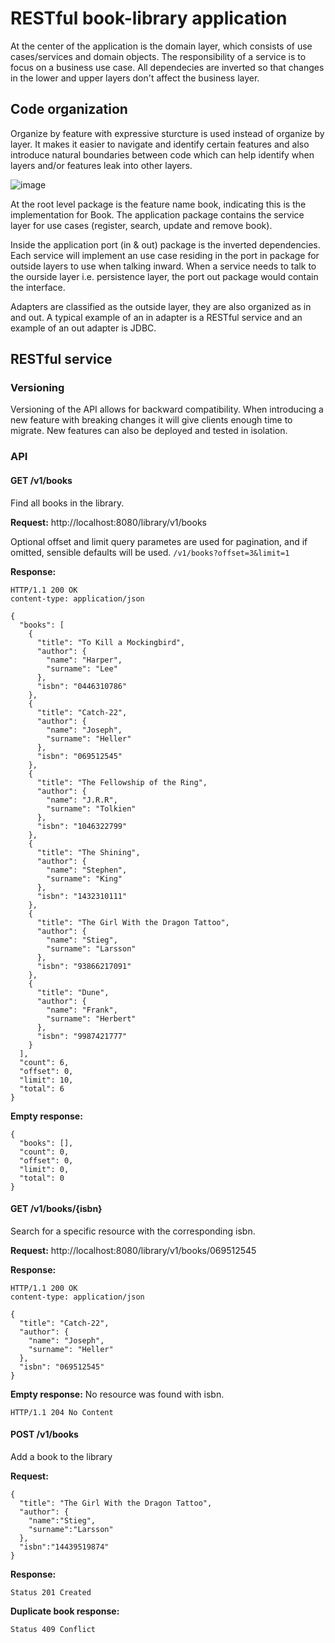# RESTful book-library application
At the center of the application is the domain layer, which consists of use cases/services and domain objects. The responsibility of a service is to focus on a business use case.
All dependecies are inverted so that changes in the lower and upper layers don't affect the business layer.

## Code organization
Organize by feature with expressive sturcture is used instead of organize by layer. It makes it easier to navigate and identify certain features and also introduce natural boundaries between code which can help identify when layers and/or features leak into other layers. 

![image](https://user-images.githubusercontent.com/5244466/188117238-f770b164-7039-4055-a8e7-c34098e2bfe9.png)

At the root level package is the feature name book, indicating this is the implementation for Book.
The application package contains the service layer for use cases (register, search, update and remove book). 

Inside the application port (in & out) package is the inverted dependencies. 
Each service will implement an use case residing in the port in package for outside layers to use when talking inward. 
When a service needs to talk to the ourside layer i.e. persistence layer, the port out package would contain the interface.

Adapters are classified as the outside layer, they are also organized as in and out.
A typical example of an in adapter is a RESTful service and an example of an out adapter is JDBC.

## RESTful service

### Versioning
Versioning of the API allows for backward compatibility.
When introducing a new feature with breaking changes it will give clients enough time to migrate.
New features can also be deployed and tested in isolation.

### API

#### GET /v1/books
Find all books in the library.


**Request:**
http://localhost:8080/library/v1/books

Optional offset and limit query parametes are used for pagination, and if omitted, sensible defaults will be used.
```/v1/books?offset=3&limit=1```

**Response:**

```
HTTP/1.1 200 OK
content-type: application/json

{
  "books": [
    {
      "title": "To Kill a Mockingbird",
      "author": {
        "name": "Harper",
        "surname": "Lee"
      },
      "isbn": "0446310786"
    },
    {
      "title": "Catch-22",
      "author": {
        "name": "Joseph",
        "surname": "Heller"
      },
      "isbn": "069512545"
    },
    {
      "title": "The Fellowship of the Ring",
      "author": {
        "name": "J.R.R",
        "surname": "Tolkien"
      },
      "isbn": "1046322799"
    },
    {
      "title": "The Shining",
      "author": {
        "name": "Stephen",
        "surname": "King"
      },
      "isbn": "1432310111"
    },
    {
      "title": "The Girl With the Dragon Tattoo",
      "author": {
        "name": "Stieg",
        "surname": "Larsson"
      },
      "isbn": "93866217091"
    },
    {
      "title": "Dune",
      "author": {
        "name": "Frank",
        "surname": "Herbert"
      },
      "isbn": "9987421777"
    }
  ],
  "count": 6,
  "offset": 0,
  "limit": 10,
  "total": 6
}
```
**Empty response:**

```
{
  "books": [],
  "count": 0,
  "offset": 0,
  "limit": 0,
  "total": 0
}
```


#### GET /v1/books/{isbn}
Search for a specific resource with the corresponding isbn. 

**Request:**
http://localhost:8080/library/v1/books/069512545

**Response:**

```
HTTP/1.1 200 OK
content-type: application/json

{
  "title": "Catch-22",
  "author": {
    "name": "Joseph",
    "surname": "Heller"
  },
  "isbn": "069512545"
}
```

**Empty response:**
No resource was found with isbn.

```
HTTP/1.1 204 No Content
```

#### POST /v1/books
Add a book to the library

**Request:**

```
{
  "title": "The Girl With the Dragon Tattoo",
  "author": {
    "name":"Stieg",
    "surname":"Larsson"
  },
  "isbn":"14439519874"
}
```

**Response:**

```
Status 201 Created
```

**Duplicate book response:**

```
Status 409 Conflict
```


